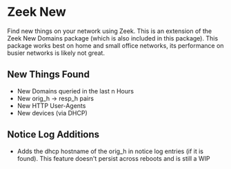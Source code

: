 # Zeek New
Find new things on your network using Zeek. This is an extension of the Zeek New Domains package (which is also included in this package). This package works best on home and small office networks, its performance on busier networks is likely not great.

## New Things Found
* New Domains queried in the last n Hours
* New orig_h -> resp_h pairs
* New HTTP User-Agents 
* New devices (via DHCP)

## Notice Log Additions
* Adds the dhcp hostname of the orig_h in notice log entries (if it is found). This feature doesn't persist across reboots and is still a WIP
